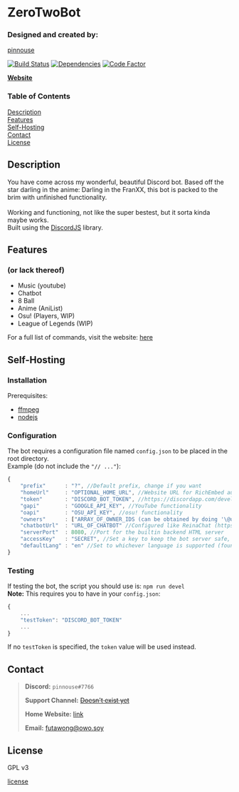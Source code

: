 # ZeroTwoBot
### Designed and created by:
[pinnouse](https://github.com/pinnouse/ZeroTwoBot)

[![Build Status](https://img.shields.io/travis/com/pinnouse/ZeroTwoBot.svg?style=flat-square)](https://travis-ci.com/pinnouse/ZeroTwoBot) [![Dependencies](https://img.shields.io/david/pinnouse/ZeroTwoBot.svg?style=flat-square)](https://david-dm.org/pinnouse/ZeroTwoBot) [![Code Factor](https://img.shields.io/codacy/grade/6be799b2a58b4c769c7ea7e876e9066f.svg?style=flat-square)](https://www.codacy.com/app/pinnouse/ZeroTwoBot)

**[Website](http://zerotwo.gnowbros.com)**

### Table of Contents
[Description](#description)<br />
[Features](#features)<br />
[Self-Hosting](#self-hosting)<br />
[Contact](#contact)<br />
[License](#license)

## Description
You have come across my wonderful, beautiful Discord bot. Based off the star darling in the anime: Darling in the FranXX, this bot is packed to the brim with unfinished functionality.
<br />
<br />
Working and functioning, not like the super bestest, but it sorta kinda maybe works.
<br />
Built using the [DiscordJS](https://discord.js.org) library.

## Features
### (or lack thereof)
- Music (youtube)
- Chatbot
- 8 Ball
- Anime (AniList)
- Osu! (Players, WIP)
- League of Legends (WIP)

For a full list of commands, visit the website: [here](http://zerotwo.gnowbros.com)

## Self-Hosting
### Installation

Prerequisites:
- [ffmpeg](https://www.ffmpeg.org)
- [nodejs](https://nodejs.org)

### Configuration
The bot requires a configuration file named ` config.json ` to be placed in the root directory.
<br />
Example (do not include the `"// ..."`):

```js
{
    "prefix"      : "?", //Default prefix, change if you want
    "homeUrl"     : "OPTIONAL_HOME_URL", //Website URL for RichEmbed author links
    "token"       : "DISCORD_BOT_TOKEN", //https://discordapp.com/developers
    "gapi"        : "GOOGLE_API_KEY", //YouTube functionality
    "oapi"        : "OSU_API_KEY", //osu! functionality
    "owners"      : ["ARRAY_OF_OWNER_IDS (can be obtained by doing '\@username#tag'"], //So you can use the kill command
    "chatbotUrl"  : "URL_OF_CHATBOT" //Configured like ReinaChat (https://github.com/pinnouse/ReinaChat)
    "serverPort"  : 8080, //Port for the builtin backend HTML server
    "accessKey"   : "SECRET", //Set a key to keep the bot server safe, passed as a GET 'key=' argument
    "defaultLang" : "en" //Set to whichever language is supported (found in ./locales/)
}
```

### Testing
If testing the bot, the script you should use is: `npm run devel`
<br />
**Note:** This requires you to have in your ` config.json `:

```js
{
    ...
    "testToken": "DISCORD_BOT_TOKEN"
    ...
}
```
If no `testToken` is specified, the `token` value will be used instead.

## Contact

> **Discord:** `pinnouse#7766`
>
> **Support Channel:** ~~[Doesn't exist yet]()~~
>
> **Home Website:** [link](https://gnowbros.com)
>
> **Email:** [futawong@owo.soy](mailto:futawong@owo.soy)

## License
GPL v3

[license](./LICENSE)
